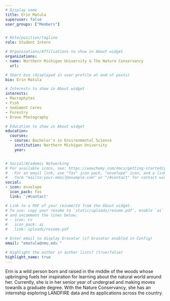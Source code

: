 ```yaml
---
# Display name
title: Erin Matula
superuser: false
user_groups: ["Members"]


# Role/position/tagline
role: Student Intern

# Organizations/Affiliations to show in About widget
organizations:
- name: Northern Michigan University & The Nature Conservancy
  url: 

# Short bio (displayed in user profile at end of posts)
bio: Erin Matula

# Interests to show in About widget
interests:
- Macrophytes
- Fish
- Sediment Cores
- Forestry
- Drone Photography

# Education to show in About widget
education:
  courses:
  - course: Bachelor's in Environmental Science
    institution: Northern Michigan University
    year: 


# Social/Academic Networking
# For available icons, see: https://wowchemy.com/docs/getting-started/page-builder/#icons
#   For an email link, use "fas" icon pack, "envelope" icon, and a link in the
#   form "mailto:your-email@example.com" or "/#contact" for contact widget.
social:
- icon: envelope
  icon_pack: fas
  link: '/#contact'

# Link to a PDF of your resume/CV from the About widget.
# To use: copy your resume to `static/uploads/resume.pdf`, enable `ai` icons in `params.toml`,
# and uncomment the lines below.
# - icon: cv
#   icon_pack: ai
#   link: uploads/resume.pdf

# Enter email to display Gravatar (if Gravatar enabled in Config)
email: "ematula@nmu.edu "

# Highlight the author in author lists? (true/false)
highlight_name: true
---
```


Erin is a wild person born and raised in the middle of the woods whose upbringing fuels her inspiration for learning about the natural world around her. Currently, she is in her senior year of undergrad and making moves towards a graduate degree. With the Nature Conservancy, she has an internship exploring LANDFIRE data and its applications across the country. 





